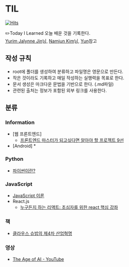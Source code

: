 # TIL
[![Hits](https://hits.seeyoufarm.com/api/count/incr/badge.svg?url=https://github.com/jdaun/TIL)](https://hits.seeyoufarm.com/)

:pencil2:Today I Learned 오늘 배운 것을 기록한다.  
[Yurim Jalynne Jin](https://github.com/milooy)님, [Namjun Kim](https://github.com/namjunemy)님, [Yun](https://github.com/cheese10yun)참고  



## 작성 규칙
* root에 폴더를 생성하여 분류하고 파일명은 영문으로 만든다.
* 작은 것이라도 기록하고 매일 작성하는 실행력을 목표로 한다.
* 문서 생성은 마크다운 문법을 기반으로 한다. (.md파일)
* 관련된 출처는 정보가 포함된 외부 링크를 사용한다.



## 분류
### Information
* [웹 프론트엔드]  
  * [프론트엔드 마스터가 되고싶다면 알아야 할 프로젝트 9선](https://github.com/jdaun/TIL/blob/master/Information/Web-front-end/9projectsforMaster.md)
* [Android]
  * 
### Python
* [파이썬이란?](https://github.com/jdaun/TIL/blob/master/Python/About-Python.md)
### JavaScript
* [JavaScript 이론](https://github.com/jdaun/TIL/blob/master/JavaScript/concept.md)
* React.js
  * [누구든지 하는 리액트: 초심자를 위한 react 핵심 강좌](https://github.com/jdaun/TIL/blob/master/JavaScript/Reactpoint.md)
### 책
* [클라우스 슈밥의 제4차 산업혁명]()
### 영상
* [The Age of AI - YouTube]()
